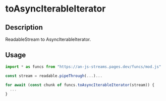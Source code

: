 # toAsyncIterableIterator

## Description
ReadableStream to AsyncIterableIterator.

## Usage
```ts
import * as funcs from "https://an-js-streams.pages.dev/funcs/mod.js"

const stream = readable.pipeThrough(...)...

for await (const chunk of funcs.toAsyncIterableIterator(stream)) {
  ...
}
```